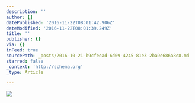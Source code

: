 ```yaml
---
description: ''
author: []
datePublished: '2016-11-22T08:01:42.906Z'
dateModified: '2016-11-22T08:01:39.249Z'
title: ''
publisher: {}
via: {}
inFeed: true
sourcePath: _posts/2016-10-21-b9cfeead-6d09-4245-81e3-2ba9e686a8e8.md
starred: false
_context: 'http://schema.org'
_type: Article

---
```

![](https://the-grid-user-content.s3-us-west-2.amazonaws.com/60d84e57-d170-4b32-87f0-de7bbd31dba9.jpg)